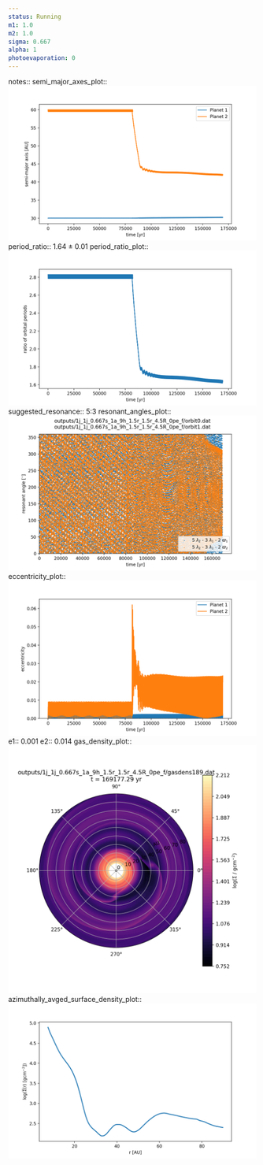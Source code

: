 ```yaml
---
status: Running
m1: 1.0
m2: 1.0
sigma: 0.667
alpha: 1
photoevaporation: 0
---
```


notes::
semi_major_axes_plot:: ![semi_major_axes_1j_1j_0.667s_1a_9h_1.5r_1.5r_4.5R_0pe_f.png](plots/semi_major_axes/semi_major_axes_1j_1j_0.667s_1a_9h_1.5r_1.5r_4.5R_0pe_f.png)
period_ratio:: 1.64 ± 0.01
period_ratio_plot:: ![period_ratio_1j_1j_0.667s_1a_9h_1.5r_1.5r_4.5R_0pe_f.png](plots/period_ratio/period_ratio_1j_1j_0.667s_1a_9h_1.5r_1.5r_4.5R_0pe_f.png)
suggested_resonance:: 5:3
resonant_angles_plot:: ![resonant_angles_1j_1j_0.667s_1a_9h_1.5r_1.5r_4.5R_0pe_f.png](plots/resonant_angles/resonant_angles_1j_1j_0.667s_1a_9h_1.5r_1.5r_4.5R_0pe_f.png)
eccentricity_plot:: ![eccentricity_1j_1j_0.667s_1a_9h_1.5r_1.5r_4.5R_0pe_f.png](plots/eccentricity/eccentricity_1j_1j_0.667s_1a_9h_1.5r_1.5r_4.5R_0pe_f.png)
e1:: 0.001
e2:: 0.014
gas_density_plot:: ![gas_density_1j_1j_0.667s_1a_9h_1.5r_1.5r_4.5R_0pe_f.png](plots/gas_density/gas_density_1j_1j_0.667s_1a_9h_1.5r_1.5r_4.5R_0pe_f.png)
azimuthally_avged_surface_density_plot:: ![azimuthally_avged_surface_density_1j_1j_0.667s_1a_9h_1.5r_1.5r_4.5R_0pe_f.png](plots/azimuthally_avged_surface_density/azimuthally_avged_surface_density_1j_1j_0.667s_1a_9h_1.5r_1.5r_4.5R_0pe_f.png)
